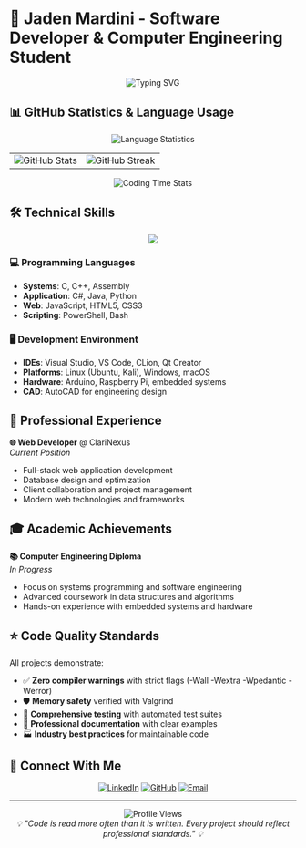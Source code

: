# 👋 Jaden Mardini - Software Developer & Computer Engineering Student

<div align="center">
  <img src="https://readme-typing-svg.herokuapp.com?font=Fira+Code&size=22&duration=3000&pause=1000&color=58A6FF&center=true&vCenter=true&width=600&lines=Computer+Engineering+Student;Professional+C+Developer;Full-Stack+Web+Developer;Problem+Solver+%26+Innovator" alt="Typing SVG" />
</div>

## 📊 GitHub Statistics & Language Usage

<div align="center">
  <img src="https://github-readme-stats.vercel.app/api/top-langs/?username=v0ttrix&layout=compact&theme=github_dark&hide_border=true&langs_count=12&include_all_commits=true&count_private=true" alt="Language Statistics" />
</div>

<div align="center">
  <table>
    <tr>
      <td>
        <img src="https://github-readme-stats.vercel.app/api?username=v0ttrix&show_icons=true&theme=github_dark&hide_border=true&count_private=true&include_all_commits=true" alt="GitHub Stats" />
      </td>
      <td>
        <img src="https://github-readme-streak-stats.herokuapp.com/?user=v0ttrix&theme=github-dark-blue&hide_border=true" alt="GitHub Streak" />
      </td>
    </tr>
  </table>
</div>

<div align="center">
  <img src="https://github-readme-stats.vercel.app/api/wakatime?username=v0ttrix&theme=github_dark&hide_border=true&layout=compact" alt="Coding Time Stats" />
</div>

## 🛠️ Technical Skills

<div align="center">
  <img src="https://skillicons.dev/icons?i=c,cs,cpp,python,java,js,html,css,mysql,sqlite,docker,azure,git,arduino,raspberrypi,unity,powershell,wordpress,linux,windows,visualstudio,vscode,clion,qt&perline=8&theme=dark" />
</div>

### 💻 Programming Languages
- **Systems**: C, C++, Assembly
- **Application**: C#, Java, Python
- **Web**: JavaScript, HTML5, CSS3
- **Scripting**: PowerShell, Bash

### 🖥️ Development Environment
- **IDEs**: Visual Studio, VS Code, CLion, Qt Creator
- **Platforms**: Linux (Ubuntu, Kali), Windows, macOS
- **Hardware**: Arduino, Raspberry Pi, embedded systems
- **CAD**: AutoCAD for engineering design

## 💼 Professional Experience

**🌐 Web Developer** @ ClariNexus  
*Current Position*
- Full-stack web application development
- Database design and optimization
- Client collaboration and project management
- Modern web technologies and frameworks

## 🎓 Academic Achievements

**📚 Computer Engineering Diploma**  
*In Progress*
- Focus on systems programming and software engineering
- Advanced coursework in data structures and algorithms
- Hands-on experience with embedded systems and hardware

## ⭐ Code Quality Standards

All projects demonstrate:
- ✅ **Zero compiler warnings** with strict flags (-Wall -Wextra -Wpedantic -Werror)
- 🛡️ **Memory safety** verified with Valgrind
- 🧪 **Comprehensive testing** with automated test suites
- 📖 **Professional documentation** with clear examples
- 🏭 **Industry best practices** for maintainable code

## 🤝 Connect With Me

<div align="center">
  
[![LinkedIn](https://img.shields.io/badge/LinkedIn-0077B5?style=for-the-badge&logo=linkedin&logoColor=white)](https://www.linkedin.com/in/jaden-mardini-783b1a1ba/)
[![GitHub](https://img.shields.io/badge/GitHub-100000?style=for-the-badge&logo=github&logoColor=white)](https://github.com/v0ttrix)
[![Email](https://img.shields.io/badge/Email-D14836?style=for-the-badge&logo=gmail&logoColor=white)](mailto:your.email@example.com)

</div>

---

<div align="center">
  <img src="https://komarev.com/ghpvc/?username=v0ttrix&label=Profile%20Views&color=58A6FF&style=flat-square" alt="Profile Views" />
</div>

<div align="center">
  <i>💡 "Code is read more often than it is written. Every project should reflect professional standards." 💡</i>
</div>

